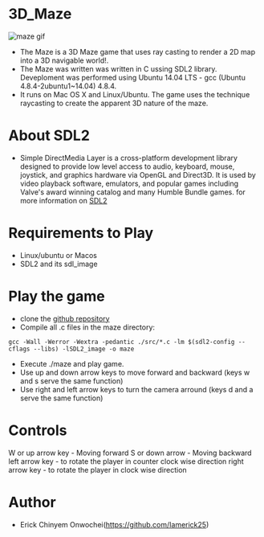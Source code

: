 # 3D_Maze
![maze gif](https://user-images.githubusercontent.com/88714347/171422634-8adc8811-2559-4ba1-967f-4caf909c3f22.gif)
- The Maze is a 3D Maze game that uses ray casting to render a 2D map into a 3D navigable world!.
- The Maze was written was written in C ussing SDL2 library. Deveploment was performed using Ubuntu 14.04 LTS - gcc (Ubuntu 4.8.4-2ubuntu1~14.04) 4.8.4.
- It runs on Mac OS X and Linux/Ubuntu. The game uses the technique raycasting to create the apparent 3D nature of the maze.
# About SDL2
- Simple DirectMedia Layer is a cross-platform development library designed to provide low level access to audio, keyboard, mouse, joystick, and graphics hardware via OpenGL and Direct3D. It is used by video playback software, emulators, and popular games including Valve's award winning catalog and many Humble Bundle games. for more information on [SDL2](https://en.wikipedia.org/wiki/Simple_DirectMedia_Layer)

# Requirements to Play
  - Linux/ubuntu or Macos
  - SDL2 and its sdl_image

# Play the game
 - clone the [github repository](https://github.com/Iamerick25/alx-maze_project.git)
 - Compile all .c files in the maze directory:
  ```
  gcc -Wall -Werror -Wextra -pedantic ./src/*.c -lm $(sdl2-config --cflags --libs) -lSDL2_image -o maze
   ```
 - Execute ./maze and play game.
 - Use up and down arrow keys to move forward and backward (keys w and s serve the same function)
 - Use right and left arrow keys to turn the camera arround (keys d and a serve the same function)

# Controls
 W or up arrow key - Moving forward
 S or down arrow - Moving backward
 left arrow key - to rotate the player in counter clock wise direction
 right arrow key - to rotate the player in clock wise direction

# Author
- Erick Chinyem Onwochei(https://github.com/Iamerick25)
